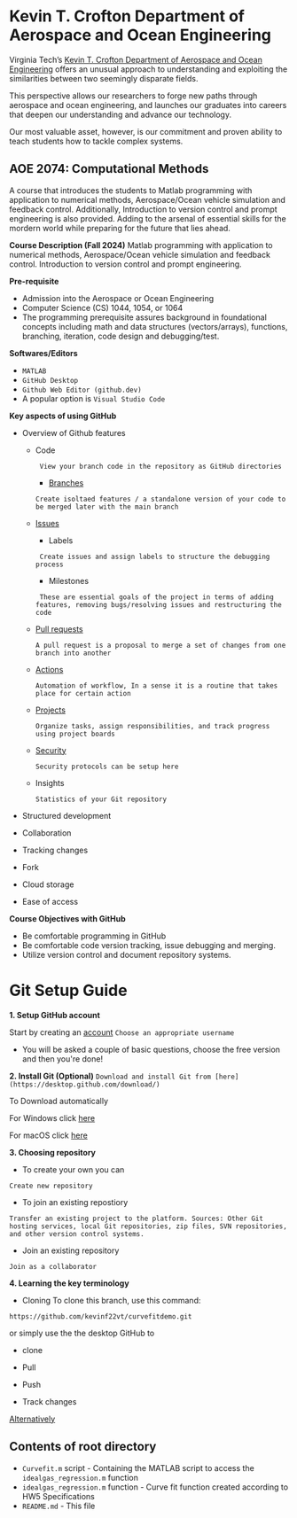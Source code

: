 # Kevin T. Crofton Department of Aerospace and Ocean Engineering

Virginia Tech’s [Kevin T. Crofton Department of Aerospace and Ocean Engineering](https://www.aoe.vt.edu/) offers an unusual approach to understanding and exploiting the similarities between two seemingly disparate fields.

This perspective allows our researchers to forge new paths through aerospace and ocean engineering, and launches our graduates into careers that deepen our understanding and advance our technology.

Our most valuable asset, however, is our commitment and proven ability to teach students how to tackle complex systems. 

## AOE 2074: Computational Methods

A course that introduces the students to Matlab programming with application to numerical methods, Aerospace/Ocean vehicle simulation and feedback control.  Additionally, Introduction to version control and prompt engineering is also provided. Adding to the arsenal of essential skills for the mordern world while preparing for the future that lies ahead. 


**Course Description (Fall 2024)**
Matlab programming with application to numerical methods, Aerospace/Ocean vehicle simulation and feedback control.  Introduction to version control and prompt engineering.    

**Pre-requisite**
* Admission into the Aerospace or Ocean Engineering
* Computer Science (CS) 1044, 1054, or 1064
* The programming prerequisite assures background in foundational concepts including math and data structures (vectors/arrays), functions, branching, iteration, code design and debugging/test.


**Softwares/Editors**
* `MATLAB` 
* `GitHub Desktop`
* `Github Web Editor (github.dev)`
* A popular option is `Visual Studio Code`


**Key aspects of using GitHub**

* Overview of Github features

    - Code

        ` View your branch code in the repository as GitHub directories`

        - [Branches](https://docs.github.com/en/pull-requests/collaborating-with-pull-requests/proposing-changes-to-your-work-with-pull-requests/about-branches)

        `Create isoltaed features / a standalone version of your code to be merged later with the main branch`

    - [Issues](https://docs.github.com/en/issues/tracking-your-work-with-issues/about-issues)

        - Labels

        ` Create issues and assign labels to structure the debugging process`

        - Milestones

        ` These are essential goals of the project in terms of adding features, removing bugs/resolving issues and restructuring the code`

    - [Pull requests](https://docs.github.com/en/pull-requests/collaborating-with-pull-requests/proposing-changes-to-your-work-with-pull-requests/about-pull-requests)

        `A pull request is a proposal to merge a set of changes from one branch into another`

    - [Actions](https://docs.github.com/en/actions/about-github-actions/understanding-github-actions)

        `Automation of workflow, In a sense it is a routine that takes place for certain action`

    - [Projects](https://docs.github.com/en/issues/planning-and-tracking-with-projects/learning-about-projects/about-projects)

        `Organize tasks, assign responsibilities, and track progress using project boards`

    - [Security](https://docs.github.com/en/code-security/security-overview/about-security-overview)

        `Security protocols can be setup here`

    - Insights

        `Statistics of your Git repository`

* Structured development
* Collaboration
* Tracking changes
* Fork 
* Cloud storage
* Ease of access 

**Course Objectives with GitHub**
* Be comfortable programming in GitHub
* Be comfortable code version tracking, issue debugging and merging.
* Utilize version control and document repository systems.

# Git Setup Guide


**1. Setup GitHub account**

Start by creating an [account](https://github.com/signup?ref_cta=Sign+up&ref_loc=header+logged+out&ref_page=%2F&source=header-home)
`
Choose an appropriate username
`
* You will be asked a couple of basic questions, choose the free version and then you're done!

**2. Install Git (Optional)**
`
Download and install Git from [here](https://desktop.github.com/download/)
`

To Download automatically

For Windows click [here](https://central.github.com/deployments/desktop/desktop/latest/win32)

For macOS click [here](https://central.github.com/deployments/desktop/desktop/latest/darwin)


**3. Choosing repository**

* To create your own you can 

`
Create new repository
`

* To join an existing repostiory
 
`
Transfer an existing project to the platform.
Sources: Other Git hosting services, local Git repositories, zip files, SVN repositories, and other version control systems.
`

* Join an existing repository 

`
Join as a collaborator
`

**4. Learning the key terminology**
* Cloning
To clone this branch, use this command:
```
https://github.com/kevinf22vt/curvefitdemo.git
```
or simply use the the desktop GitHub to 

* clone

* Pull 

* Push

* Track changes 

[Alternatively](https://github.com/joshnh/Git-Commands)


## Contents of root directory

* `Curvefit.m` script - Containing the MATLAB script to access the `idealgas_regression.m` function
* `idealgas_regression.m` function - Curve fit function created according to HW5 Specifications
* `README.md` - This file







